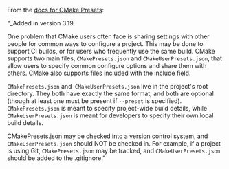 
From the [docs for CMake Presets](https://cmake.org/cmake/help/latest/manual/cmake-presets.7.html):

"_Added in version 3.19.

One problem that CMake users often face is sharing settings with other people for common ways to configure
a project. This may be done to support CI builds, or for users who frequently use the same build. CMake
supports two main files, `CMakePresets.json` and `CMakeUserPresets.json`, that allow users to specify common
configure options and share them with others. CMake also supports files included with the include field.

`CMakePresets.json` and` CMakeUserPresets.json` live in the project's root directory. They both have
exactly the same format, and both are optional (though at least one must be present if `--preset` is
specified). `CMakePresets.json` is meant to specify project-wide build details, while `CMakeUserPresets.json`
is meant for developers to specify their own local build details.

CMakePresets.json may be checked into a version control system, and `CMakeUserPresets.json` should NOT be
checked in. For example, if a project is using Git, `CMakePresets.json` may be tracked, and
`CMakeUserPresets.json` should be added to the .gitignore."

